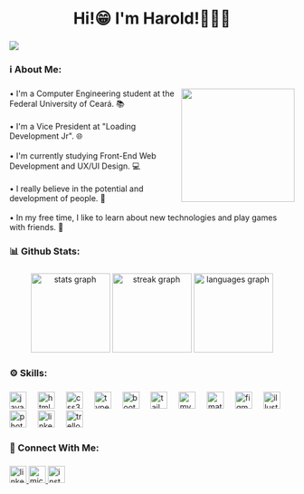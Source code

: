 <h1 align="center">Hi!😁 I'm Harold!👨🏻‍💻</h1>

###

<div align="left">
  <img src="https://visitor-badge.laobi.icu/badge?page_id=haroldcalixto.haroldcalixto&right_color=royalblue&left_text=Profile Views:"  />
</div>

###

<h3 align="left">ℹ️ About Me:</h3>

###

<img align="right" height="200" src="https://media.giphy.com/media/iIqmM5tTjmpOB9mpbn/giphy.gif"  />

###

<p align="left">• I'm a Computer Engineering student at the Federal University of Ceará. 📚<br><br>• I'm a Vice President at "Loading Development Jr". 🌐<br><br>• I'm currently studying Front-End Web Development and UX/UI Design. 💻<br><br>• I really believe in the potential and development of people. 🧠<br><br>• In my free time, I like to learn about new technologies and play games with friends. 👾</p>

###

<h3 align="left">📊 Github Stats:</h3>

###

<div align="center">
  <img src="https://github-readme-stats.vercel.app/api?username=haroldcalixto&hide_title=false&hide_rank=false&show_icons=true&include_all_commits=true&count_private=true&disable_animations=false&theme=ocean_dark&locale=en&hide_border=false" height="140" alt="stats graph"  />
  <img src="https://streak-stats.demolab.com?user=haroldcalixto&locale=en&mode=daily&theme=ocean_dark&hide_border=false&border_radius=5&date_format=M j[, Y]" height="140" alt="streak graph"  />
  <img src="https://github-readme-stats.vercel.app/api/top-langs?username=haroldcalixto&locale=en&hide_title=false&layout=compact&card_width=320&langs_count=5&theme=ocean_dark&hide_border=false" height="140" alt="languages graph"  />
</div>

###

<h3 align="left">⚙️ Skills:</h3>

###

<div align="left">
  <img src="https://cdn.jsdelivr.net/gh/devicons/devicon/icons/javascript/javascript-original.svg" height="30" alt="javascript logo"  />
  <img width="12" />
  <img src="https://cdn.jsdelivr.net/gh/devicons/devicon/icons/html5/html5-original.svg" height="30" alt="html5 logo"  />
  <img width="12" />
  <img src="https://cdn.jsdelivr.net/gh/devicons/devicon/icons/css3/css3-original.svg" height="30" alt="css3 logo"  />
  <img width="12" />
  <img src="https://cdn.jsdelivr.net/gh/devicons/devicon/icons/typescript/typescript-original.svg" height="30" alt="typescript logo"  />
  <img width="12" />
  <img src="https://cdn.jsdelivr.net/gh/devicons/devicon/icons/bootstrap/bootstrap-original.svg" height="30" alt="bootstrap logo"  />
  <img width="12" />
  <img src="https://cdn.jsdelivr.net/gh/devicons/devicon/icons/tailwindcss/tailwindcss-original-wordmark.svg" height="30" alt="tailwindcss logo"  />
  <img width="12" />
  <img src="https://cdn.jsdelivr.net/gh/devicons/devicon/icons/mysql/mysql-original.svg" height="30" alt="mysql logo"  />
  <img width="12" />
  <img src="https://cdn.jsdelivr.net/gh/devicons/devicon/icons/matlab/matlab-original.svg" height="30" alt="matlab logo"  />
  <img width="12" />
  <img src="https://cdn.jsdelivr.net/gh/devicons/devicon/icons/figma/figma-original.svg" height="30" alt="figma logo"  />
  <img width="12" />
  <img src="https://cdn.jsdelivr.net/gh/devicons/devicon/icons/illustrator/illustrator-plain.svg" height="30" alt="illustrator logo"  />
  <img width="12" />
  <img src="https://cdn.jsdelivr.net/gh/devicons/devicon/icons/photoshop/photoshop-plain.svg" height="30" alt="photoshop logo"  />
  <img width="12" />
  <img src="https://cdn.jsdelivr.net/gh/devicons/devicon/icons/linkedin/linkedin-original.svg" height="30" alt="linkedin logo"  />
  <img width="12" />
  <img src="https://cdn.jsdelivr.net/gh/devicons/devicon/icons/trello/trello-plain.svg" height="30" alt="trello logo"  />
</div>

###

<h3 align="left">🔗 Connect With Me:</h3>

###

<div align="left">
  <a href="https://www.linkedin.com/in/harold-calixto-361096219/" target="_blank">
    <img src="https://img.shields.io/static/v1?message=LinkedIn&logo=linkedin&label=&color=0077B5&logoColor=white&labelColor=&style=for-the-badge" height="30" alt="linkedin logo"  />
  </a>
  <a href=" calixtoharoldalbuquerque@outlook.com" target="_blank">
    <img src="https://img.shields.io/static/v1?message=Outlook&logo=microsoft-outlook&label=&color=0078D4&logoColor=white&labelColor=&style=for-the-badge" height="30" alt="microsoft-outlook logo"  />
  </a>
  <a href="https://www.instagram.com/calixtoharold_" target="_blank">
    <img src="https://img.shields.io/static/v1?message=Instagram&logo=instagram&label=&color=E4405F&logoColor=white&labelColor=&style=for-the-badge" height="30" alt="instagram logo"  />
  </a>
</div>

###
